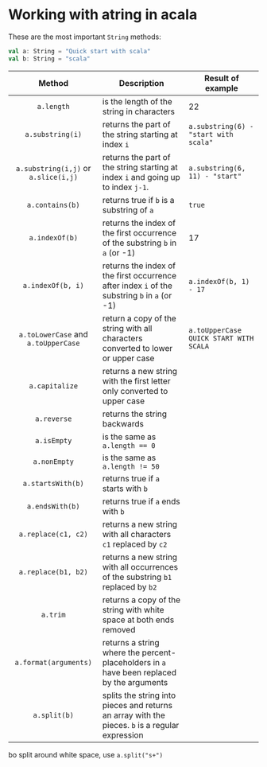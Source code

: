 # Working with atring in acala #

These are the most important `String` methods:

```scala
val a: String = "Quick start with scala"
val b: String = "scala"
```

Method | Description | Result of example
:------: | ----------- | --------
`a.length` | is the length of the string in characters | 22
`a.substring(i)` | returns the part of the string starting at index `i` | `a.substring(6) - "start with scala"`
`a.substring(i,j)` or `a.slice(i,j)` | returns the part of the string starting at index `i` and going up to index `j-1`. | `a.substring(6, 11) - "start"`
`a.contains(b)` | returns true if `b` is a substring of `a` | `true`
`a.indexOf(b)` | returns the index of the first occurrence of the substring `b` in `a` (or -1) | 17
`a.indexOf(b, i)` | returns the index of the first occurrence after index `i` of the substring `b` in `a` (or -1) | `a.indexOf(b, 1) - 17`
`a.toLowerCase` and `a.toUpperCase` | return a copy of the string with all characters converted to lower or upper case | `a.toUpperCase QUICK START WITH SCALA` 
`a.capitalize` | returns a new string with the first letter only converted to upper case | 
`a.reverse` | returns the string backwards |
`a.isEmpty` | is the same as `a.length == 0` | 
`a.nonEmpty`| is the same as `a.length != 50` | 
`a.startsWith(b)` | returns true if `a` starts with `b` | 
`a.endsWith(b)` | returns true if `a` ends with `b` | 
`a.replace(c1, c2)` | returns a new string with all characters `c1` replaced by `c2` |
`a.replace(b1, b2)` | returns a new string with all occurrences of the substring `b1` replaced by `b2` |
`a.trim` | returns a copy of the string with white space at both ends removed | 
`a.format(arguments)` | returns a string where the percent-placeholders in `a` have been replaced by the arguments |
`a.split(b)`| splits the string into pieces and returns an array with the pieces. `b` is a regular expression | 

bo split around white space, use `a.split("s+")`
